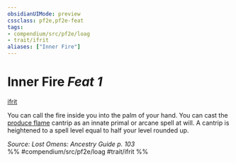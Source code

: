 ```yaml
---
obsidianUIMode: preview
cssclass: pf2e,pf2e-feat
tags:
- compendium/src/pf2e/loag
- trait/ifrit
aliases: ["Inner Fire"]
---
```

# Inner Fire  *Feat 1*  
[ifrit](ifrit-b2.md "Ifrit Ancestry & Heritage Trait")  


You can call the fire inside you into the palm of your hand. You can cast the [produce flame](produce-flame.md) cantrip as an innate primal or arcane spell at will. A cantrip is heightened to a spell level equal to half your level rounded up.

*Source: Lost Omens: Ancestry Guide p. 103*  
%% #compendium/src/pf2e/loag #trait/ifrit %%
